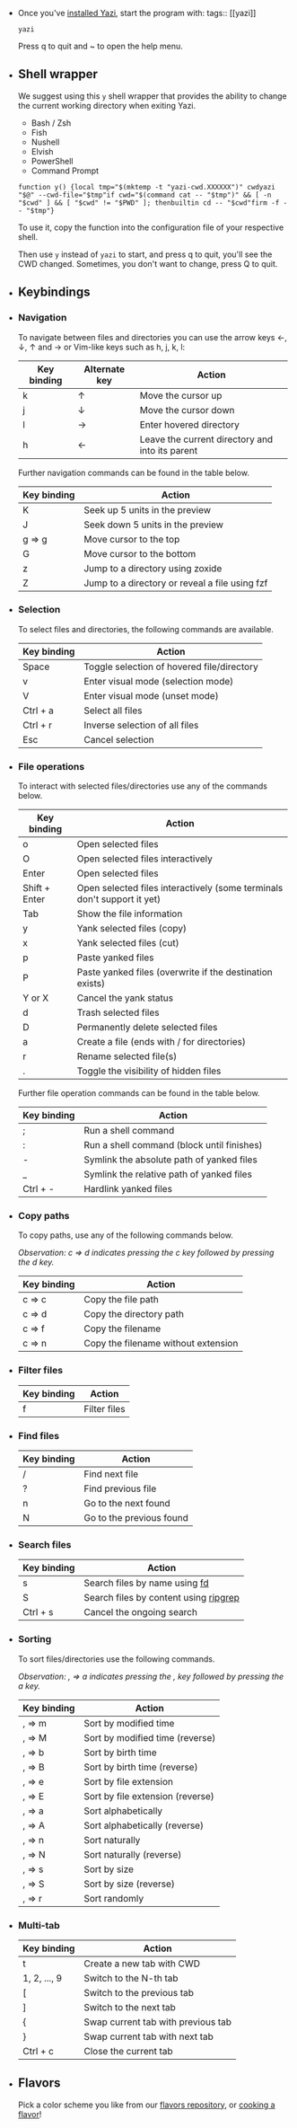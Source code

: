 - Once you've [installed Yazi](https://yazi-rs.github.io/docs/installation), start the program with:
  tags:: [[yazi]] 
  
  ```
  yazi
  ```
  
  Press q to quit and ~ to open the help menu.
- ## Shell wrapper[](https://yazi-rs.github.io/docs/quick-start//#shell-wrapper)
  
  We suggest using this `y` shell wrapper that provides the ability to change the current working directory when exiting Yazi.
  
  * Bash / Zsh
  * Fish
  * Nushell
  * Elvish
  * PowerShell
  * Command Prompt
  
  ```
  function y() {local tmp="$(mktemp -t "yazi-cwd.XXXXXX")" cwdyazi "$@" --cwd-file="$tmp"if cwd="$(command cat -- "$tmp")" && [ -n "$cwd" ] && [ "$cwd" != "$PWD" ]; thenbuiltin cd -- "$cwd"firm -f -- "$tmp"}
  ```
  
  To use it, copy the function into the configuration file of your respective shell.
  
  Then use `y` instead of `yazi` to start, and press q to quit, you'll see the CWD changed. Sometimes, you don't want to change, press Q to quit.
- ## Keybindings[](https://yazi-rs.github.io/docs/quick-start//#keybindings)
- ### Navigation[](https://yazi-rs.github.io/docs/quick-start//#navigation)
  
  To navigate between files and directories you can use the arrow keys ←, ↓, ↑ and → or Vim-like keys such as h, j, k, l:
  
  | Key binding | Alternate key | Action |
  | --- | --- | --- |
  | k   | ↑   | Move the cursor up |
  | j   | ↓   | Move the cursor down |
  | l   | →   | Enter hovered directory |
  | h   | ←   | Leave the current directory and into its parent |
  
  Further navigation commands can be found in the table below.
  
  | Key binding | Action |
  | --- | --- |
  | K   | Seek up 5 units in the preview |
  | J   | Seek down 5 units in the preview |
  | g ⇒ g | Move cursor to the top |
  | G   | Move cursor to the bottom |
  | z   | Jump to a directory using zoxide |
  | Z   | Jump to a directory or reveal a file using fzf |
- ### Selection[](https://yazi-rs.github.io/docs/quick-start//#selection)
  
  To select files and directories, the following commands are available.
  
  | Key binding | Action |
  | --- | --- |
  | Space | Toggle selection of hovered file/directory |
  | v   | Enter visual mode (selection mode) |
  | V   | Enter visual mode (unset mode) |
  | Ctrl + a | Select all files |
  | Ctrl + r | Inverse selection of all files |
  | Esc | Cancel selection |
- ### File operations[](https://yazi-rs.github.io/docs/quick-start//#file-operations)
  
  To interact with selected files/directories use any of the commands below.
  
  | Key binding | Action |
  | --- | --- |
  | o   | Open selected files |
  | O   | Open selected files interactively |
  | Enter | Open selected files |
  | Shift + Enter | Open selected files interactively (some terminals don't support it yet) |
  | Tab | Show the file information |
  | y   | Yank selected files (copy) |
  | x   | Yank selected files (cut) |
  | p   | Paste yanked files |
  | P   | Paste yanked files (overwrite if the destination exists) |
  | Y or X | Cancel the yank status |
  | d   | Trash selected files |
  | D   | Permanently delete selected files |
  | a   | Create a file (ends with / for directories) |
  | r   | Rename selected file(s) |
  | .   | Toggle the visibility of hidden files |
  
  Further file operation commands can be found in the table below.
  
  | Key binding | Action |
  | --- | --- |
  | ;   | Run a shell command |
  | :   | Run a shell command (block until finishes) |
  | -  | Symlink the absolute path of yanked files |
  | \_  | Symlink the relative path of yanked files |
  | Ctrl + - | Hardlink yanked files |
- ### Copy paths[](https://yazi-rs.github.io/docs/quick-start//#copy-paths)
  
  To copy paths, use any of the following commands below.
  
  *Observation: c ⇒ d indicates pressing the c key followed by pressing the d key.*
  
  | Key binding | Action |
  | --- | --- |
  | c ⇒ c | Copy the file path |
  | c ⇒ d | Copy the directory path |
  | c ⇒ f | Copy the filename |
  | c ⇒ n | Copy the filename without extension |
- ### Filter files[](https://yazi-rs.github.io/docs/quick-start//#filter-files)
  
  | Key binding | Action |
  | --- | --- |
  | f   | Filter files |
- ### Find files[](https://yazi-rs.github.io/docs/quick-start//#find-files)
  
  | Key binding | Action |
  | --- | --- |
  | /   | Find next file |
  | ?   | Find previous file |
  | n   | Go to the next found |
  | N   | Go to the previous found |
- ### Search files[](https://yazi-rs.github.io/docs/quick-start//#search-files)
  
  | Key binding | Action |
  | --- | --- |
  | s   | Search files by name using [fd](https://github.com/sharkdp/fd) |
  | S   | Search files by content using [ripgrep](https://github.com/BurntSushi/ripgrep) |
  | Ctrl + s | Cancel the ongoing search |
- ### Sorting[](https://yazi-rs.github.io/docs/quick-start//#sorting)
  
  To sort files/directories use the following commands.
  
  *Observation: , ⇒ a indicates pressing the , key followed by pressing the a key.*
  
  | Key binding | Action |
  | --- | --- |
  | , ⇒ m | Sort by modified time |
  | , ⇒ M | Sort by modified time (reverse) |
  | , ⇒ b | Sort by birth time |
  | , ⇒ B | Sort by birth time (reverse) |
  | , ⇒ e | Sort by file extension |
  | , ⇒ E | Sort by file extension (reverse) |
  | , ⇒ a | Sort alphabetically |
  | , ⇒ A | Sort alphabetically (reverse) |
  | , ⇒ n | Sort naturally |
  | , ⇒ N | Sort naturally (reverse) |
  | , ⇒ s | Sort by size |
  | , ⇒ S | Sort by size (reverse) |
  | , ⇒ r | Sort randomly |
- ### Multi-tab[](https://yazi-rs.github.io/docs/quick-start//#multi-tab)
  
  | Key binding | Action |
  | --- | --- |
  | t   | Create a new tab with CWD |
  | 1, 2, ..., 9 | Switch to the N-th tab |
  | \[  | Switch to the previous tab |
  | ]  | Switch to the next tab |
  | {   | Swap current tab with previous tab |
  | }   | Swap current tab with next tab |
  | Ctrl + c | Close the current tab |
- ## Flavors[](https://yazi-rs.github.io/docs/quick-start//#flavors)
  
  Pick a color scheme you like from our [flavors repository](https://github.com/yazi-rs/flavors), or [cooking a flavor](https://yazi-rs.github.io/docs/flavors/overview#cooking)!